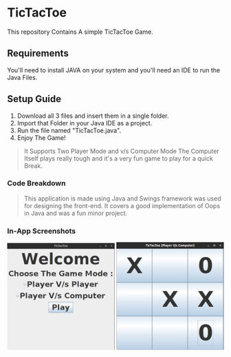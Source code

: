 # TicTacToe
This repository Contains A simple TicTacToe Game.

## Requirements
You'll need to install JAVA on your system and you'll need an IDE to run the Java Files.

## Setup Guide
1. Download all 3 files and insert them in a single folder.
2. Import that Folder in your Java IDE as a project.
3. Run the file named "TicTacToe.java".
4. Enjoy The Game!

> It Supports Two Player Mode and v/s Computer Mode
> The Computer Itself plays really tough and it's a very fun game to play for a quick Break.

### Code Breakdown
> This application is made using Java and Swings framework was used for designing the front-end.
> It covers a good implementation of Oops in Java and was a fun minor project.

### In-App Screenshots
<div>
  <img src = "https://github.com/vmbansal2001/TicTacToe/blob/master/App%20Screenshots/Screenshot%20from%202021-07-14%2022-49-24.png" width = 250>
  <img src = "https://github.com/vmbansal2001/TicTacToe/blob/master/App%20Screenshots/Screenshot%20from%202021-07-14%2022-50-40.png" width = 250>
</div>

